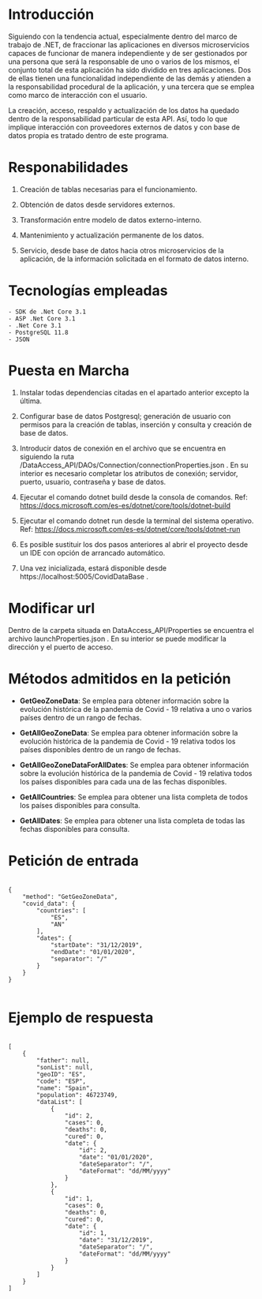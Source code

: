 # Introducción

Siguiendo con la tendencia actual, especialmente dentro del marco de trabajo de .NET, de fraccionar las aplicaciones en diversos microservicios capaces de funcionar de manera independiente y de ser gestionados por una persona que será la responsable de uno o varios de los mismos, el conjunto total de esta aplicación ha sido dividido en tres aplicaciones. Dos de ellas tienen una funcionalidad independiente de las demás y atienden a la responsabilidad procedural de la aplicación, y una tercera que se emplea como marco de interacción con el usuario. 

La creación, acceso, respaldo y actualización de los datos ha quedado dentro de la responsabilidad particular de esta API. Así, todo lo que implique interacción con proveedores externos de datos y con base de datos propia es tratado dentro de este programa. 

# Responabilidades

1. Creación de tablas necesarias para el funcionamiento.

2. Obtención de datos desde servidores externos.

3. Transformación entre modelo de datos externo-interno.

4. Mantenimiento y actualización permanente de los datos.

5. Servicio, desde base de datos hacia otros microservicios de la aplicación, de la información solicitada en el formato de datos interno.

# Tecnologías empleadas

    - SDK de .Net Core 3.1
    - ASP .Net Core 3.1
    - .Net Core 3.1
    - PostgreSQL 11.8
    - JSON

# Puesta en Marcha

1. Instalar todas dependencias citadas en el apartado anterior excepto la última.

2. Configurar base de datos Postgresql; generación de usuario con permisos para la creación de tablas, inserción y consulta y creación de base de datos.

3. Introducir datos de conexión en el archivo que se encuentra en siguiendo la ruta /DataAccess_API/DAOs/Connection/connectionProperties.json . En su interior es necesario completar los atributos de conexión; servidor, puerto, usuario, contraseña y base de datos.

4. Ejecutar el comando dotnet build desde la consola de comandos. Ref: https://docs.microsoft.com/es-es/dotnet/core/tools/dotnet-build

5. Ejecutar el comando dotnet run desde la terminal del sistema operativo. Ref: https://docs.microsoft.com/es-es/dotnet/core/tools/dotnet-run

6. Es posible sustituir los dos pasos anteriores al abrir el proyecto desde un IDE con opción de arrancado automático.

7. Una vez inicializada, estará disponible desde https://localhost:5005/CovidDataBase .

# Modificar url

Dentro de la carpeta situada en DataAccess_API/Properties se encuentra el archivo launchProperties.json . En su interior se puede modificar la dirección y el puerto de acceso.

# Métodos admitidos en la petición

- **GetGeoZoneData**: Se emplea para obtener información sobre la evolución histórica de la pandemia de Covid - 19 relativa a uno o varios países dentro de un rango de fechas.

- **GetAllGeoZoneData**: Se emplea para obtener información sobre la evolución histórica de la pandemia de Covid - 19 relativa todos los países disponibles dentro de un rango de fechas.

- **GetAllGeoZoneDataForAllDates**: Se emplea para obtener información sobre la evolución histórica de la pandemia de Covid - 19 relativa todos los países disponibles para cada una de las fechas disponibles.

- **GetAllCountries**: Se emplea para obtener una lista completa de todos los países disponibles para consulta.

- **GetAllDates**: Se emplea para obtener una lista completa de todas las fechas disponibles para consulta.


# Petición de entrada

<pre>
    <code>
{
    "method": "GetGeoZoneData",
    "covid_data": {
        "countries": [
            "ES",
            "AN"
        ],
        "dates": {
            "startDate": "31/12/2019",
            "endDate": "01/01/2020",
            "separator": "/"
        }
    }
}
    </code>
</pre>
# Ejemplo de respuesta
<pre>
    <code>
[
    {
        "father": null,
        "sonList": null,
        "geoID": "ES",
        "code": "ESP",
        "name": "Spain",
        "population": 46723749,
        "dataList": [
            {
                "id": 2,
                "cases": 0,
                "deaths": 0,
                "cured": 0,
                "date": {
                    "id": 2,
                    "date": "01/01/2020",
                    "dateSeparator": "/",
                    "dateFormat": "dd/MM/yyyy"
                }
            },
            {
                "id": 1,
                "cases": 0,
                "deaths": 0,
                "cured": 0,
                "date": {
                    "id": 1,
                    "date": "31/12/2019",
                    "dateSeparator": "/",
                    "dateFormat": "dd/MM/yyyy"
                }
            }
        ]
    }
]
    </code>
</pre>